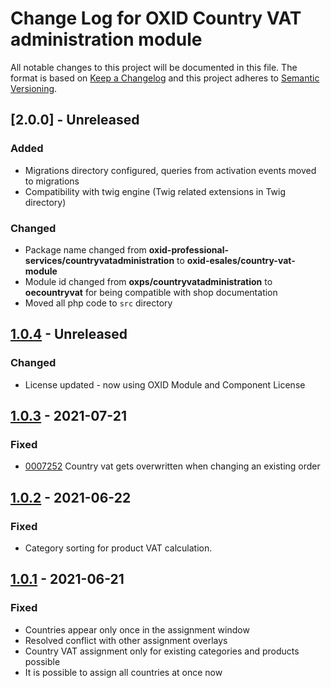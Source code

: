 # Change Log for OXID Country VAT administration module

All notable changes to this project will be documented in this file.
The format is based on [Keep a Changelog](http://keepachangelog.com/)
and this project adheres to [Semantic Versioning](http://semver.org/).

## [2.0.0] - Unreleased

### Added
- Migrations directory configured, queries from activation events moved to migrations
- Compatibility with twig engine (Twig related extensions in Twig directory)

### Changed
- Package name changed from **oxid-professional-services/countryvatadministration** to **oxid-esales/country-vat-module**
- Module id changed from **oxps/countryvatadministration** to **oecountryvat** for being compatible with shop documentation
- Moved all php code to `src` directory

## [1.0.4] - Unreleased

### Changed
- License updated - now using OXID Module and Component License

## [1.0.3] - 2021-07-21

### Fixed
- [0007252](https://bugs.oxid-esales.com/view.php?id=7252) Country vat gets overwritten when changing an existing order

## [1.0.2] - 2021-06-22

### Fixed
- Category sorting for product VAT calculation.

## [1.0.1] - 2021-06-21

### Fixed
- Countries appear only once in the assignment window 
- Resolved conflict with other assignment overlays   
- Country VAT assignment only for existing categories and products possible
- It is possible to assign all countries at once now

[1.0.4]: https://github.com/OXID-eSales/country-vat-module/compare/v1.0.3...b-6.x
[1.0.3]: https://github.com/OXID-eSales/country-vat-module/compare/v1.0.2...v1.0.3
[1.0.2]: https://github.com/OXID-eSales/country-vat-module/compare/v1.0.1...v1.0.2
[1.0.1]: https://github.com/OXID-eSales/country-vat-module/compare/v1.0.0...v1.0.1
